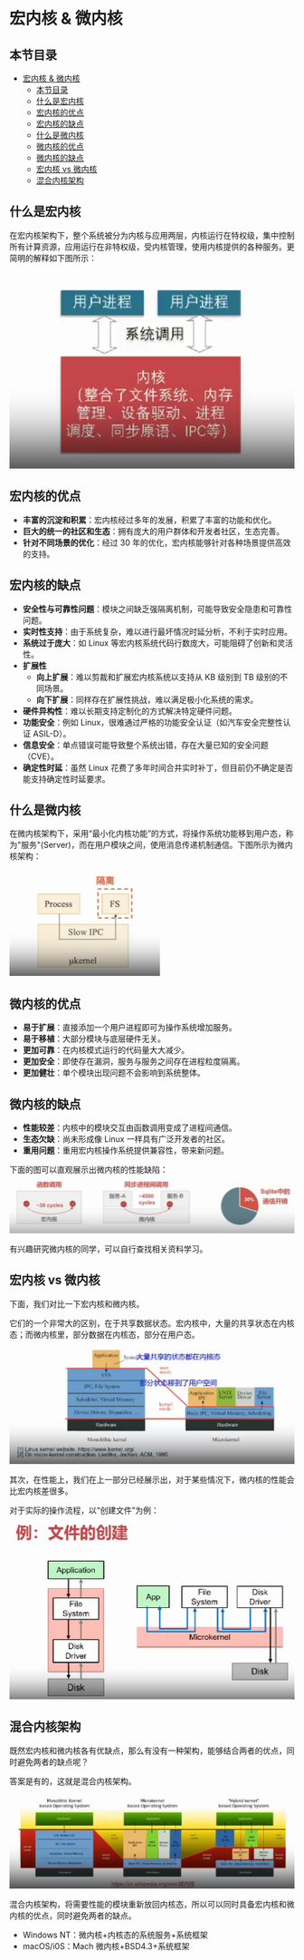 # 宏内核 & 微内核

## 本节目录

- [宏内核 \& 微内核](#宏内核--微内核)
  - [本节目录](#本节目录)
  - [什么是宏内核](#什么是宏内核)
  - [宏内核的优点](#宏内核的优点)
  - [宏内核的缺点](#宏内核的缺点)
  - [什么是微内核](#什么是微内核)
  - [微内核的优点](#微内核的优点)
  - [微内核的缺点](#微内核的缺点)
  - [宏内核 vs 微内核](#宏内核-vs-微内核)
  - [混合内核架构](#混合内核架构)

## 什么是宏内核

在宏内核架构下，整个系统被分为内核与应用两层，内核运行在特权级，集中控制所有计算资源，应用运行在非特权级，受内核管理，使用内核提供的各种服务。更简明的解释如下图所示：

![](./resource/宏内核.png)

## 宏内核的优点

- **丰富的沉淀和积累**：宏内核经过多年的发展，积累了丰富的功能和优化。
- **巨大的统一的社区和生态**：拥有庞大的用户群体和开发者社区，生态完善。
- **针对不同场景的优化**：经过 30 年的优化，宏内核能够针对各种场景提供高效的支持。

## 宏内核的缺点

- **安全性与可靠性问题**：模块之间缺乏强隔离机制，可能导致安全隐患和可靠性问题。
- **实时性支持**：由于系统复杂，难以进行最坏情况时延分析，不利于实时应用。
- **系统过于庞大**：如 Linux 等宏内核系统代码行数庞大，可能阻碍了创新和灵活性。
- **扩展性**
  - **向上扩展**：难以剪裁和扩展宏内核系统以支持从 KB 级别到 TB 级别的不同场景。
  - **向下扩展**：同样存在扩展性挑战，难以满足极小化系统的需求。
- **硬件异构性**：难以长期支持定制化的方式解决特定硬件问题。
- **功能安全**：例如 Linux，很难通过严格的功能安全认证（如汽车安全完整性认证 ASIL-D）。
- **信息安全**：单点错误可能导致整个系统出错，存在大量已知的安全问题（CVE）。
- **确定性时延**：虽然 Linux 花费了多年时间合并实时补丁，但目前仍不确定是否能支持确定性时延要求。

## 什么是微内核

在微内核架构下，采用“最小化内核功能”的方式，将操作系统功能移到用户态，称为"服务"(Server)，而在用户模块之间，使用消息传递机制通信。下图所示为微内核架构：

![](./resource/微内核.png)

## 微内核的优点

- **易于扩展**：直接添加一个用户进程即可为操作系统增加服务。
- **易于移植**：大部分模块与底层硬件无关。
- **更加可靠**：在内核模式运行的代码量大大减少。
- **更加安全**：即使存在漏洞，服务与服务之间存在进程粒度隔离。
- **更加健壮**：单个模块出现问题不会影响到系统整体。

## 微内核的缺点

- **性能较差**：内核中的模块交互由函数调用变成了进程间通信。
- **生态欠缺**：尚未形成像 Linux 一样具有广泛开发者的社区。
- **重用问题**：重用宏内核操作系统提供兼容性，带来新问题。

下面的图可以直观展示出微内核的性能缺陷：
![](./resource/微内核性能.png)

有兴趣研究微内核的同学，可以自行查找相关资料学习。

## 宏内核 vs 微内核

下面，我们对比一下宏内核和微内核。

它们的一个非常大的区别，在于共享数据状态。宏内核中，大量的共享状态在内核态；而微内核里，部分数据在内核态，部分在用户态。

![](./resource/宏内核微内核对比.png)

其次，在性能上，我们在上一部分已经展示出，对于某些情况下，微内核的性能会比宏内核差很多。

对于实际的操作流程，以“创建文件”为例：
![](./resource/宏内核微内核文件.png)

## 混合内核架构

既然宏内核和微内核各有优缺点，那么有没有一种架构，能够结合两者的优点，同时避免两者的缺点呢？

答案是有的，这就是混合内核架构。

![](./resource/混合内核.png)

混合内核架构，将需要性能的模块重新放回内核态，所以可以同时具备宏内核和微内核的优点，同时避免两者的缺点。

- Windows NT：微内核+内核态的系统服务+系统框架
- macOS/i0S：Mach 微内核+BSD4.3+系统框架
